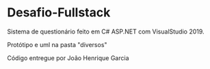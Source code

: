 # Desafio-Fullstack
Sistema de questionário feito em C# ASP.NET com VisualStudio 2019.

Protótipo e uml na pasta "diversos"

Código entregue por João Henrique Garcia
